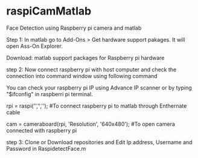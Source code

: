 # raspiCamMatlab
Face Detection using Raspberry pi camera and matlab

Step 1: In matlab go to Add-Ons > Get hardware support pakages. It will open Ass-On Explorer.

Download: matlab support packages for Raspberry pi hardware

step 2: Now connect raspberry pi with host computer and check the connection into command window using following command

You can check your raspberry pi IP using Advance IP scanner or by typing "$ifconfig" in raspberri pi terminal.

  rpi = raspi('<IP address>','<Username>','<Password>'); #To connect raspberry pi to matlab through Enthernate cable

  cam = cameraboard(rpi, 'Resolution', '640x480'); #To open camera connected with raspberry pi
  
step 3: Clone or Download repositories and Edit Ip address, Username and Password in RaspidetectFace.m 


